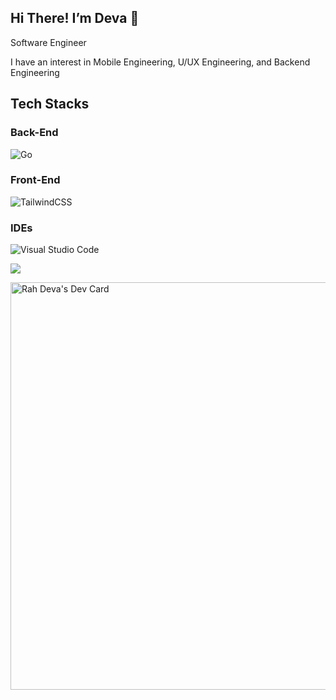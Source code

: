 <h2>Hi There! I’m Deva 👋</h2
<p>Software Engineer</p>
<p>I have an interest in Mobile Engineering, U/UX Engineering, and Backend Engineering</p>

## Tech Stacks
### Back-End
![Go](https://img.shields.io/badge/go-%2300ADD8.svg?style=for-the-badge&logo=go&logoColor=white)

### Front-End
![TailwindCSS](https://img.shields.io/badge/tailwindcss-%2338B2AC.svg?style=for-the-badge&logo=tailwind-css&logoColor=white)

### IDEs
![Visual Studio Code](https://img.shields.io/badge/Visual%20Studio%20Code-0078d7.svg?style=for-the-badge&logo=visual-studio-code&logoColor=white)  

[![](https://visitcount.itsvg.in/api?id=rahdeva&icon=0&color=0)](https://visitcount.itsvg.in)

<a href="https://app.daily.dev/rahdeva"><img src="https://api.daily.dev/devcards/v2/VqOAGUtOGoWVLcQPE7PmP.png?type=wide&r=j4h" width="652" alt="Rah Deva's Dev Card"/></a>
